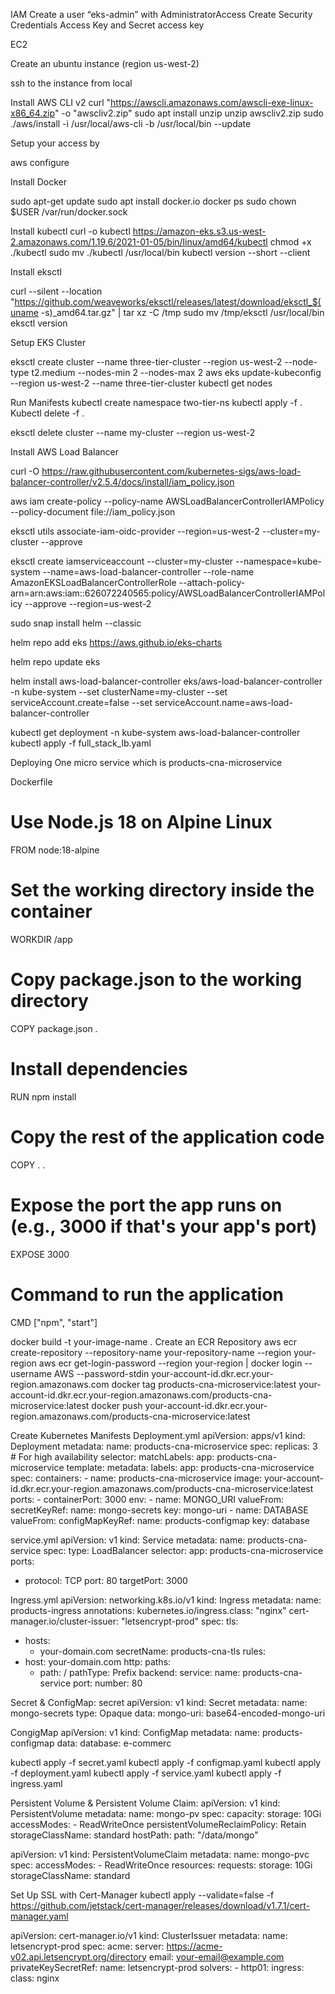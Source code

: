 IAM
Create a user “eks-admin” with AdministratorAccess
Create Security Credentials Access Key and Secret access key 

EC2

Create an ubuntu instance (region us-west-2)

ssh to the instance from local

Install AWS CLI v2
curl "https://awscli.amazonaws.com/awscli-exe-linux-x86_64.zip" -o "awscliv2.zip"
sudo apt install unzip
unzip awscliv2.zip
sudo ./aws/install -i /usr/local/aws-cli -b /usr/local/bin --update

Setup your access by


aws configure


Install Docker

sudo apt-get update
sudo apt install docker.io
docker ps
sudo chown $USER /var/run/docker.sock

Install kubectl
curl -o kubectl https://amazon-eks.s3.us-west-2.amazonaws.com/1.19.6/2021-01-05/bin/linux/amd64/kubectl
chmod +x ./kubectl
sudo mv ./kubectl /usr/local/bin
kubectl version --short --client



Install eksctl

curl --silent --location "https://github.com/weaveworks/eksctl/releases/latest/download/eksctl_$(uname -s)_amd64.tar.gz" | tar xz -C /tmp
sudo mv /tmp/eksctl /usr/local/bin
eksctl version

Setup EKS Cluster


eksctl create cluster --name three-tier-cluster --region us-west-2 --node-type t2.medium --nodes-min 2 --nodes-max 2
aws eks update-kubeconfig --region us-west-2 --name three-tier-cluster
kubectl get nodes


Run Manifests
kubectl create namespace two-tier-ns
kubectl apply -f .
Kubectl delete -f .


eksctl delete cluster --name my-cluster --region us-west-2


Install AWS Load Balancer

curl -O https://raw.githubusercontent.com/kubernetes-sigs/aws-load-balancer-controller/v2.5.4/docs/install/iam_policy.json

aws iam create-policy     --policy-name AWSLoadBalancerControllerIAMPolicy     --policy-document file://iam_policy.json

eksctl utils associate-iam-oidc-provider --region=us-west-2 --cluster=my-cluster --approve

eksctl create iamserviceaccount   --cluster=my-cluster   --namespace=kube-system   --name=aws-load-balancer-controller   --role-name AmazonEKSLoadBalancerControllerRole   --attach-policy-arn=arn:aws:iam::626072240565:policy/AWSLoadBalancerControllerIAMPolicy --approve --region=us-west-2



sudo snap install helm --classic

helm repo add eks https://aws.github.io/eks-charts

helm repo update eks

helm install aws-load-balancer-controller eks/aws-load-balancer-controller   -n kube-system   --set clusterName=my-cluster   --set serviceAccount.create=false   --set serviceAccount.name=aws-load-balancer-controller

kubectl get deployment -n kube-system aws-load-balancer-controller
kubectl apply -f full_stack_lb.yaml


Deploying One micro service which is products-cna-microservice

Dockerfile
# Use Node.js 18 on Alpine Linux
FROM node:18-alpine

# Set the working directory inside the container
WORKDIR /app

# Copy package.json to the working directory
COPY package.json .

# Install dependencies
RUN npm install

# Copy the rest of the application code
COPY . .

# Expose the port the app runs on (e.g., 3000 if that's your app's port)
EXPOSE 3000

# Command to run the application
CMD ["npm", "start"]

docker build -t your-image-name .
Create an ECR Repository
aws ecr create-repository --repository-name your-repository-name --region your-region
aws ecr get-login-password --region your-region | docker login --username AWS --password-stdin your-account-id.dkr.ecr.your-region.amazonaws.com
docker tag products-cna-microservice:latest your-account-id.dkr.ecr.your-region.amazonaws.com/products-cna-microservice:latest
docker push your-account-id.dkr.ecr.your-region.amazonaws.com/products-cna-microservice:latest

Create Kubernetes Manifests
Deployment.yml
apiVersion: apps/v1
kind: Deployment
metadata:
  name: products-cna-microservice
spec:
  replicas: 3 # For high availability
  selector:
    matchLabels:
      app: products-cna-microservice
  template:
    metadata:
      labels:
        app: products-cna-microservice
    spec:
      containers:
      - name: products-cna-microservice
        image: your-account-id.dkr.ecr.your-region.amazonaws.com/products-cna-microservice:latest
        ports:
        - containerPort: 3000
        env:
        - name: MONGO_URI
          valueFrom:
            secretKeyRef:
              name: mongo-secrets
              key: mongo-uri
        - name: DATABASE
          valueFrom:
            configMapKeyRef:
              name: products-configmap
              key: database

service.yml
apiVersion: v1
kind: Service
metadata:
  name: products-cna-service
spec:
  type: LoadBalancer
  selector:
    app: products-cna-microservice
  ports:
  - protocol: TCP
    port: 80
    targetPort: 3000

Ingress.yml
apiVersion: networking.k8s.io/v1
kind: Ingress
metadata:
  name: products-ingress
  annotations:
    kubernetes.io/ingress.class: "nginx"
    cert-manager.io/cluster-issuer: "letsencrypt-prod"
spec:
  tls:
  - hosts:
    - your-domain.com
    secretName: products-cna-tls
  rules:
  - host: your-domain.com
    http:
      paths:
      - path: /
        pathType: Prefix
        backend:
          service:
            name: products-cna-service
            port:
              number: 80
        
Secret & ConfigMap:
secret
apiVersion: v1
kind: Secret
metadata:
  name: mongo-secrets
type: Opaque
data:
  mongo-uri: base64-encoded-mongo-uri

CongigMap
apiVersion: v1
kind: ConfigMap
metadata:
  name: products-configmap
data:
  database: e-commerc

kubectl apply -f secret.yaml
kubectl apply -f configmap.yaml
kubectl apply -f deployment.yaml
kubectl apply -f service.yaml
kubectl apply -f ingress.yaml

Persistent Volume & Persistent Volume Claim:
apiVersion: v1
kind: PersistentVolume
metadata:
  name: mongo-pv
spec:
  capacity:
    storage: 10Gi
  accessModes:
    - ReadWriteOnce
  persistentVolumeReclaimPolicy: Retain
  storageClassName: standard
  hostPath:
    path: "/data/mongo"

apiVersion: v1
kind: PersistentVolumeClaim
metadata:
  name: mongo-pvc
spec:
  accessModes:
    - ReadWriteOnce
  resources:
    requests:
      storage: 10Gi
  storageClassName: standard

Set Up SSL with Cert-Manager
kubectl apply --validate=false -f https://github.com/jetstack/cert-manager/releases/download/v1.7.1/cert-manager.yaml

apiVersion: cert-manager.io/v1
kind: ClusterIssuer
metadata:
  name: letsencrypt-prod
spec:
  acme:
    server: https://acme-v02.api.letsencrypt.org/directory
    email: your-email@example.com
    privateKeySecretRef:
      name: letsencrypt-prod
    solvers:
    - http01:
        ingress:
          class: nginx


    













